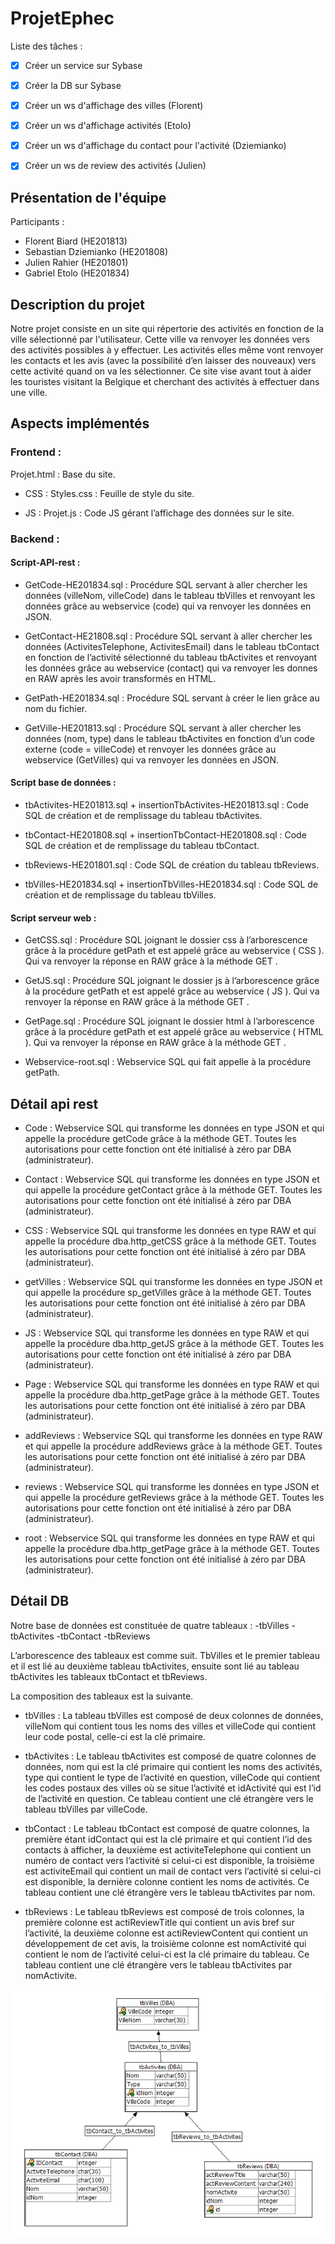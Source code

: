 # ProjetEphec
Liste des tâches :
- [x] Créer un service sur Sybase
- [x] Créer la DB sur Sybase
- [x] Créer un ws d'affichage des villes (Florent)
- [x] Créer un ws d'affichage activités (Etolo)
- [x] Créer un ws d'affichage du contact pour l'activité (Dziemianko)
- [x] Créer un ws de review des activités (Julien)



## Présentation de l'équipe
Participants :
- Florent Biard (HE201813)
- Sebastian Dziemianko (HE201808)
- Julien Rahier (HE201801)
- Gabriel Etolo (HE201834)


## Description du projet
Notre projet consiste en un site qui répertorie des activités en fonction de la ville sélectionné par l'utilisateur. Cette ville va renvoyer les données vers des activités possibles à y effectuer. Les activités elles même vont renvoyer les contacts et les avis (avec la possibilité d’en laisser des nouveaux) vers cette activité quand on va les sélectionner. Ce site vise avant tout à aider les touristes visitant la Belgique et cherchant des activités à effectuer dans une ville.

## Aspects implémentés

### Frontend :
Projet.html : Base du site.

- CSS :
Styles.css : Feuille de style du site.

- JS :
Projet.js : Code JS gérant l’affichage des données sur le site.

### Backend :

#### Script-API-rest :

- GetCode-HE201834.sql : Procédure SQL servant à aller chercher les données (villeNom, villeCode) dans le tableau tbVilles et renvoyant les données grâce au webservice (code) qui va renvoyer les données en JSON.

- GetContact-HE21808.sql : Procédure SQL servant à aller chercher les données (ActivitesTelephone, ActivitesEmail) dans le tableau tbContact en fonction de l’activité sélectionné du tableau tbActivites et renvoyant les données grâce au webservice (contact) qui va renvoyer les donnes en RAW après les avoir transformés en HTML.

- GetPath-HE201834.sql : Procédure SQL servant à créer le lien grâce au nom du fichier.

- GetVille-HE201813.sql : Procédure SQL servant à aller chercher les données (nom, type) dans le tableau tbActivites en fonction d’un code externe (code = villeCode) et renvoyer les données grâce au webservice (GetVilles) qui va renvoyer les données en JSON.

#### Script base de données :

- tbActivites-HE201813.sql + insertionTbActivites-HE201813.sql : Code SQL de création et de remplissage du tableau tbActivites.

- tbContact-HE201808.sql + insertionTbContact-HE201808.sql : Code SQL de création et de remplissage du tableau tbContact.

- tbReviews-HE201801.sql : Code SQL de création du tableau tbReviews.

- tbVilles-HE201834.sql + insertionTbVilles-HE201834.sql : Code SQL de création et de remplissage du tableau tbVilles.

#### Script serveur web :

- GetCSS.sql : Procédure SQL joignant le dossier css à l’arborescence grâce à la procédure getPath et est appelé grâce au webservice ( CSS ). Qui va renvoyer la réponse en RAW grâce à la méthode GET .

- GetJS.sql : Procédure SQL joignant le dossier js à l’arborescence grâce à la procédure getPath et est appelé grâce au webservice ( JS ). Qui va renvoyer la réponse en RAW grâce à la méthode GET .

- GetPage.sql : Procédure SQL joignant le dossier html à l’arborescence grâce à la procédure getPath et est appelé grâce au webservice ( HTML ). Qui va renvoyer la réponse en RAW grâce à la méthode GET .

- Webservice-root.sql : Webservice SQL qui fait appelle à la procédure getPath.

## Détail api rest
- Code : Webservice SQL qui transforme les données en type JSON et qui appelle la procédure getCode grâce à la méthode GET. Toutes les autorisations pour cette fonction ont été initialisé à zéro par DBA (administrateur).

- Contact : Webservice SQL qui transforme les données en type JSON et qui appelle la procédure getContact grâce à la méthode GET. Toutes les autorisations pour cette fonction ont été initialisé à zéro par DBA (administrateur).

- CSS : Webservice SQL qui transforme les données en type RAW et qui appelle la procédure dba.http_getCSS grâce à la méthode GET. Toutes les autorisations pour cette fonction ont été initialisé à zéro par DBA (administrateur).

- getVilles : Webservice SQL qui transforme les données en type JSON et qui appelle la procédure sp_getVilles grâce à la méthode GET. Toutes les autorisations pour cette fonction ont été initialisé à zéro par DBA (administrateur).

- JS : Webservice SQL qui transforme les données en type RAW et qui appelle la procédure dba.http_getJS grâce à la méthode GET. Toutes les autorisations pour cette fonction ont été initialisé à zéro par DBA (administrateur).

- Page : Webservice SQL qui transforme les données en type RAW et qui appelle la procédure dba.http_getPage grâce à la méthode GET. Toutes les autorisations pour cette fonction ont été initialisé à zéro par DBA (administrateur).

- addReviews : Webservice SQL qui transforme les données en type RAW et qui appelle la procédure addReviews grâce à la méthode GET. Toutes les autorisations pour cette fonction ont été initialisé à zéro par DBA (administrateur).

- reviews : Webservice SQL qui transforme les données en type JSON et qui appelle la procédure getReviews grâce à la méthode GET. Toutes les autorisations pour cette fonction ont été initialisé à zéro par DBA (administrateur).

- root : Webservice SQL qui transforme les données en type RAW et qui appelle la procédure dba.http_getPage grâce à la méthode GET. Toutes les autorisations pour cette fonction ont été initialisé à zéro par DBA (administrateur).


## Détail DB
Notre base de données est constituée de quatre tableaux :
-tbVilles
-tbActivites
-tbContact
-tbReviews

L’arborescence des tableaux est comme suit. TbVilles et le premier tableau et il est lié au deuxième tableau tbActivites, ensuite sont lié au tableau tbActivites les tableaux tbContact et tbReviews.

La composition des tableaux est la suivante.

- tbVilles :
La tableau tbVilles est composé de deux colonnes de données, villeNom qui contient tous les noms des villes et villeCode qui contient leur code postal, celle-ci est la clé primaire.

- tbActivites :
Le tableau tbActivites est composé de quatre colonnes de données, nom qui est la clé primaire qui contient les noms des activités, type qui contient le type de l’activité en question, villeCode qui contient les codes postaux des villes où se situe l’activité et idActivité qui est l’id de l’activité en question. Ce tableau contient une clé étrangère vers le tableau tbVilles par villeCode.

- tbContact :
Le tableau tbContact est composé de quatre colonnes, la première étant idContact qui est la clé primaire et qui contient l’id des contacts à afficher, la deuxième est activiteTelephone qui contient un numéro de contact vers l’activité si celui-ci est disponible, la troisième est activiteEmail qui contient un mail de contact vers l’activité si celui-ci est disponible, la dernière colonne contient les noms de activités. Ce tableau contient une clé étrangère vers le tableau tbActivites par nom.

- tbReviews :
Le tableau tbReviews est composé de trois colonnes, la première colonne est actiReviewTitle qui contient un avis bref sur l’activité, la deuxième colonne est actiReviewContent qui contient un développement de cet avis, la troisième colonne est nomActivité qui contient le nom de l’activité celui-ci est la clé primaire du tableau. Ce tableau contient une clé étrangère vers le tableau tbActivites par nomActivite.


![dbStructuredb](dbStructuredb.png)
